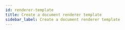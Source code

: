 ```yaml
---
id: renderer-template
title: Create a document renderer template
sidebar_label: Create a document renderer template
---
```

